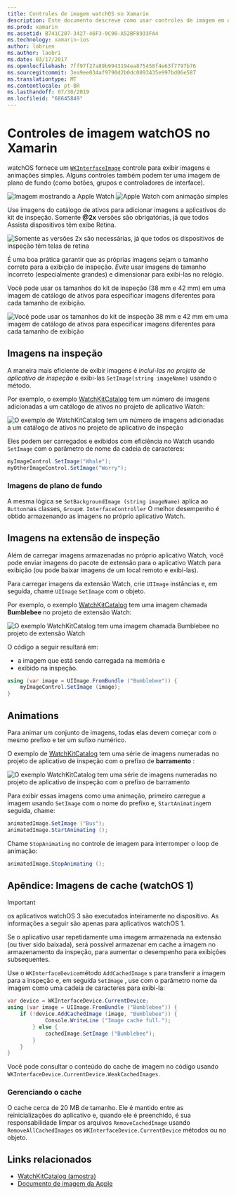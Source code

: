 ```yaml
---
title: Controles de imagem watchOS no Xamarin
description: Este documento descreve como usar controles de imagem em um aplicativo watchOS criado com o Xamarin. Ele aborda o controle WKInterfaceImage, o método SetImage, adicionando imagens a uma extensão de inspeção, animações e muito mais.
ms.prod: xamarin
ms.assetid: B741C207-3427-46F3-9C90-A52BF8933FA4
ms.technology: xamarin-ios
author: lobrien
ms.author: laobri
ms.date: 03/17/2017
ms.openlocfilehash: 7ff97f27a89b9943194ea875458f4e63f7797b76
ms.sourcegitcommit: 3ea9ee034af9790d2b0dc0893435e997bd06e587
ms.translationtype: MT
ms.contentlocale: pt-BR
ms.lasthandoff: 07/30/2019
ms.locfileid: "68645849"
---
```

# <a name="watchos-image-controls-in-xamarin"></a>Controles de imagem watchOS no Xamarin

watchOS fornece um [`WKInterfaceImage`](xref:WatchKit.WKInterfaceImage) controle para exibir imagens e animações simples. Alguns controles também podem ter uma imagem de plano de fundo (como botões, grupos e controladores de interface).

![](image-images/image-walkway.png "Imagem mostrando a Apple Watch") ![](image-images/image-animation.png "Apple Watch com animação simples")
<!-- watch image courtesy of http://infinitapps.com/bezel/ -->

Use imagens do catálogo de ativos para adicionar imagens a aplicativos do kit de inspeção.
Somente **@2x** versões são obrigatórias, já que todos Assista dispositivos têm exibe Retina.

![](image-images/asset-universal-sml.png "Somente as versões 2x são necessárias, já que todos os dispositivos de inspeção têm telas de retina")

É uma boa prática garantir que as próprias imagens sejam o tamanho correto para a exibição de inspeção. *Evite* usar imagens de tamanho incorreto (especialmente grandes) e dimensionar para exibi-las no relógio.

Você pode usar os tamanhos do kit de inspeção (38 mm e 42 mm) em uma imagem de catálogo de ativos para especificar imagens diferentes para cada tamanho de exibição.

![](image-images/asset-watch-sml.png "Você pode usar os tamanhos do kit de inspeção 38 mm e 42 mm em uma imagem de catálogo de ativos para especificar imagens diferentes para cada tamanho de exibição")


## <a name="images-on-the-watch"></a>Imagens na inspeção

A maneira mais eficiente de exibir imagens é *incluí-las no projeto de aplicativo de inspeção* e exibi-las `SetImage(string imageName)` usando o método.

Por exemplo, o exemplo [WatchKitCatalog](https://docs.microsoft.com/samples/xamarin/ios-samples/watchos-watchkitcatalog/) tem um número de imagens adicionadas a um catálogo de ativos no projeto de aplicativo Watch:

![](image-images/asset-whale-sml.png "O exemplo de WatchKitCatalog tem um número de imagens adicionadas a um catálogo de ativos no projeto de aplicativo de inspeção")

Eles podem ser carregados e exibidos com eficiência no Watch usando `SetImage` com o parâmetro de nome da cadeia de caracteres:

```csharp
myImageControl.SetImage("Whale");
myOtherImageControl.SetImage("Worry");
```

### <a name="background-images"></a>Imagens de plano de fundo

A mesma lógica se `SetBackgroundImage (string imageName)` aplica ao `Button`nas classes, `Group`e. `InterfaceController` O melhor desempenho é obtido armazenando as imagens no próprio aplicativo Watch.


## <a name="images-in-the-watch-extension"></a>Imagens na extensão de inspeção

Além de carregar imagens armazenadas no próprio aplicativo Watch, você pode enviar imagens do pacote de extensão para o aplicativo Watch para exibição (ou pode baixar imagens de um local remoto e exibi-las).

Para carregar imagens da extensão Watch, crie `UIImage` instâncias e, em seguida, chame `UIImage` `SetImage` com o objeto.

Por exemplo, o exemplo [WatchKitCatalog](https://docs.microsoft.com/samples/xamarin/ios-samples/watchos-watchkitcatalog) tem uma imagem chamada **Bumblebee** no projeto de extensão Watch:

![](image-images/asset-bumblebee-sml.png "O exemplo WatchKitCatalog tem uma imagem chamada Bumblebee no projeto de extensão Watch")

O código a seguir resultará em:

- a imagem que está sendo carregada na memória e
- exibido na inspeção.

```csharp
using (var image = UIImage.FromBundle ("Bumblebee")) {
    myImageControl.SetImage (image);
}
```


## <a name="animations"></a>Animations

Para animar um conjunto de imagens, todas elas devem começar com o mesmo prefixo e ter um sufixo numérico.

O exemplo de [WatchKitCatalog](https://docs.microsoft.com/samples/xamarin/ios-samples/watchos-watchkitcatalog) tem uma série de imagens numeradas no projeto de aplicativo de inspeção com o prefixo de **barramento** :

![](image-images/asset-bus-animation-sml.png "O exemplo WatchKitCatalog tem uma série de imagens numeradas no projeto de aplicativo de inspeção com o prefixo de barramento")

Para exibir essas imagens como uma animação, primeiro carregue a imagem usando `SetImage` com o nome do prefixo e, `StartAnimating`em seguida, chame:

```csharp
animatedImage.SetImage ("Bus");
animatedImage.StartAnimating ();
```

Chame `StopAnimating` no controle de imagem para interromper o loop de animação:

```csharp
animatedImage.StopAnimating ();
```


<a name="cache" />

## <a name="appendix-caching-images-watchos-1"></a>Apêndice: Imagens de cache (watchOS 1)

> [!IMPORTANT]
> os aplicativos watchOS 3 são executados inteiramente no dispositivo. As informações a seguir são apenas para aplicativos watchOS 1.

Se o aplicativo usar repetidamente uma imagem armazenada na extensão (ou tiver sido baixada), será possível armazenar em cache a imagem no armazenamento da inspeção, para aumentar o desempenho para exibições subsequentes.

Use o `WKInterfaceDevice`método `AddCachedImage` s para transferir a imagem para a inspeção e, em seguida `SetImage` , use com o parâmetro nome da imagem como uma cadeia de caracteres para exibi-la:

```csharp
var device = WKInterfaceDevice.CurrentDevice;
using (var image = UIImage.FromBundle ("Bumblebee")) {
    if (!device.AddCachedImage (image, "Bumblebee")) {
            Console.WriteLine ("Image cache full.");
        } else {
            cachedImage.SetImage ("Bumblebee");
        }
    }
}
```

Você pode consultar o conteúdo do cache de imagem no código usando `WKInterfaceDevice.CurrentDevice.WeakCachedImages`.


### <a name="managing-the-cache"></a>Gerenciando o cache

O cache cerca de 20 MB de tamanho. Ele é mantido entre as reinicializações do aplicativo e, quando ele é preenchido, é sua responsabilidade limpar os arquivos `RemoveCachedImage` usando `RemoveAllCachedImages` os `WKInterfaceDevice.CurrentDevice` métodos ou no objeto.



## <a name="related-links"></a>Links relacionados

- [WatchKitCatalog (amostra)](https://docs.microsoft.com/samples/xamarin/ios-samples/watchos-watchkitcatalog)
- [Documento de imagem da Apple](https://developer.apple.com/documentation/watchkit/wkinterfaceimage)
